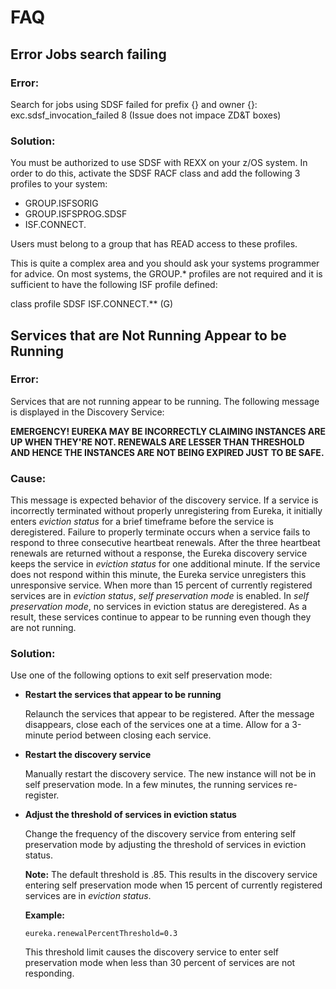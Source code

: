 # FAQ

## Error Jobs search failing

### Error:

Search for jobs using SDSF failed for prefix {} and owner {}: exc.sdsf_invocation_failed 8 (Issue does not impace ZD&T boxes)

### Solution:

You must be authorized to use SDSF with REXX on your z/OS system. In order to do this, activate the SDSF RACF class and add the following 3 profiles to your system:

- GROUP.ISFSORIG
- GROUP.ISFSPROG.SDSF
- ISF.CONNECT.

Users must belong to a group that has READ access to these profiles.

This is quite a complex area and you should ask your systems programmer for advice. On most systems, the GROUP.\* profiles are not required and it is sufficient to have the following ISF profile defined:

class profile SDSF ISF.CONNECT.\*\* (G)

## Services that are Not Running Appear to be Running

### Error:

Services that are not running appear to be running. The following message is displayed in the Discovery Service:

   **EMERGENCY! EUREKA MAY BE INCORRECTLY CLAIMING INSTANCES ARE UP WHEN THEY'RE NOT. RENEWALS ARE LESSER THAN THRESHOLD AND HENCE THE INSTANCES ARE NOT BEING EXPIRED JUST TO BE SAFE.**
    
### Cause:

This message is expected behavior of the discovery service. If a service is incorrectly terminated without properly unregistering from Eureka, it initially enters _eviction status_ for a brief timeframe before the service is deregistered. Failure to properly terminate occurs when a service fails to respond to three consecutive heartbeat renewals. After the three heartbeat renewals are returned without a response, the Eureka discovery service keeps the service in _eviction status_ for one additional minute. If the service does not respond within this minute, the Eureka service unregisters this unresponsive service. When more than 15 percent of currently registered services are in _eviction status_, _self preservation mode_ is enabled. In _self preservation mode_, no services in eviction status are deregistered. As a result, these services continue to appear to be running even though they are not running.

### Solution:

Use one of the following options to exit self preservation mode:

   - **Restart the services that appear to be running**
    
     Relaunch the services that appear to be registered. After the message disappears, close each of the services one at a time. Allow for a 3-minute period between closing each service.

   - **Restart the discovery service**
    
     Manually restart the discovery service. The new instance will not be in self preservation mode. In a few minutes, the running services re-register.

   - **Adjust the threshold of services in eviction status**
   
     Change the frequency of the discovery service from entering self preservation mode by adjusting the threshold of services in eviction status. 

       **Note:** The default threshold is .85. This results in the discovery service entering self preservation mode when 15 percent of currently registered services are in _eviction status_.
       
       **Example:**
   
       ```
       eureka.renewalPercentThreshold=0.3
       ```
   
       This threshold limit causes the discovery service to enter self preservation mode when less than 30 percent of services are not responding.
   
   

